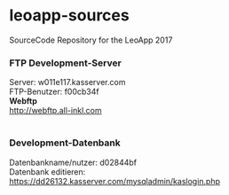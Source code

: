 # leoapp-sources
SourceCode Repository for the LeoApp 2017

### FTP Development-Server
Server: w011e117.kasserver.com<br/>
FTP-Benutzer: f00cb34f<br/>
<b>Webftp</b><br/>
http://webftp.all-inkl.com<br/>
<br/>

### Development-Datenbank
Datenbankname/nutzer: d02844bf<br/>
Datenbank editieren: https://dd26132.kasserver.com/mysqladmin/kaslogin.php<br/>
